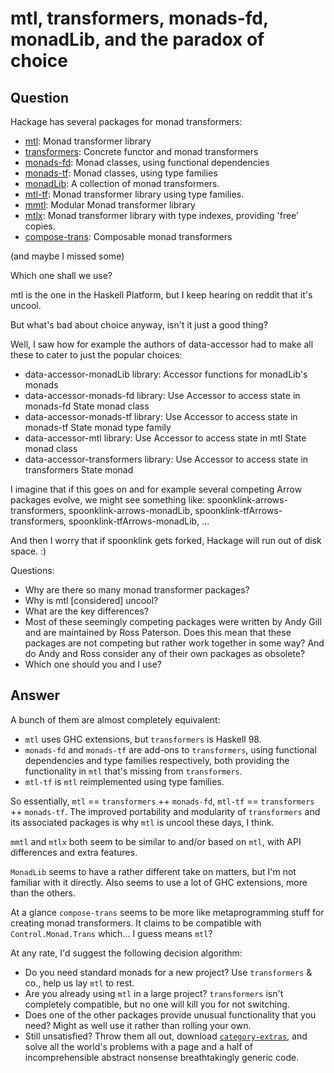 
# mtl, transformers, monads-fd, monadLib, and the paradox of choice

## Question
        
Hackage has several packages for monad transformers:

*   [mtl](http://hackage.haskell.org/package/mtl): Monad transformer library
*   [transformers](http://hackage.haskell.org/package/transformers): Concrete functor and monad transformers
*   [monads-fd](http://hackage.haskell.org/package/monads-fd): Monad classes, using functional dependencies
*   [monads-tf](http://hackage.haskell.org/package/monads-tf): Monad classes, using type families
*   [monadLib](http://hackage.haskell.org/package/monadLib): A collection of monad transformers.
*   [mtl-tf](http://hackage.haskell.org/package/mtl-tf): Monad transformer library using type families.
*   [mmtl](http://hackage.haskell.org/package/mmtl): Modular Monad transformer library
*   [mtlx](http://hackage.haskell.org/package/mtlx): Monad transformer library with type indexes, providing 'free' copies.
*   [compose-trans](http://hackage.haskell.org/package/compose-trans): Composable monad transformers

(and maybe I missed some)

Which one shall we use?

mtl is the one in the Haskell Platform, but I keep hearing on reddit that it's uncool.

But what's bad about choice anyway, isn't it just a good thing?

Well, I saw how for example the authors of data-accessor had to make all these to cater to just the popular choices:

*   data-accessor-monadLib library: Accessor functions for monadLib's monads
*   data-accessor-monads-fd library: Use Accessor to access state in monads-fd State monad class
*   data-accessor-monads-tf library: Use Accessor to access state in monads-tf State monad type family
*   data-accessor-mtl library: Use Accessor to access state in mtl State monad class
*   data-accessor-transformers library: Use Accessor to access state in transformers State monad

I imagine that if this goes on and for example several competing Arrow packages evolve, we might see something like: spoonklink-arrows-transformers, spoonklink-arrows-monadLib, spoonklink-tfArrows-transformers, spoonklink-tfArrows-monadLib, ...

And then I worry that if spoonklink gets forked, Hackage will run out of disk space. :)

Questions:

*   Why are there so many monad transformer packages?
*   Why is mtl \[considered\] uncool?
*   What are the key differences?
*   Most of these seemingly competing packages were written by Andy Gill and are maintained by Ross Paterson. Does this mean that these packages are not competing but rather work together in some way? And do Andy and Ross consider any of their own packages as obsolete?
*   Which one should you and I use?

## Answer
        
A bunch of them are almost completely equivalent:

*   `mtl` uses GHC extensions, but `transformers` is Haskell 98.
*   `monads-fd` and `monads-tf` are add-ons to `transformers`, using functional dependencies and type families respectively, both providing the functionality in `mtl` that's missing from `transformers`.
*   `mtl-tf` is `mtl` reimplemented using type families.

So essentially, `mtl` == `transformers` \+\+ `monads-fd`, `mtl-tf` == `transformers` \+\+ `monads-tf`. The improved portability and modularity of `transformers` and its associated packages is why `mtl` is uncool these days, I think.

`mmtl` and `mtlx` both seem to be similar to and/or based on `mtl`, with API differences and extra features.

`MonadLib` seems to have a rather different take on matters, but I'm not familiar with it directly. Also seems to use a lot of GHC extensions, more than the others.

At a glance `compose-trans` seems to be more like metaprogramming stuff for creating monad transformers. It claims to be compatible with `Control.Monad.Trans` which... I guess means `mtl`?

At any rate, I'd suggest the following decision algorithm:

*   Do you need standard monads for a new project? Use `transformers` & co., help us lay `mtl` to rest.
*   Are you already using `mtl` in a large project? `transformers` isn't completely compatible, but no one will kill you for not switching.
*   Does one of the other packages provide unusual functionality that you need? Might as well use it rather than rolling your own.
*   Still unsatisfied? Throw them all out, download [`category-extras`](https://hackage.haskell.org/package/category-extras), and solve all the world's problems with a page and a half of incomprehensible abstract nonsense breathtakingly generic code.
